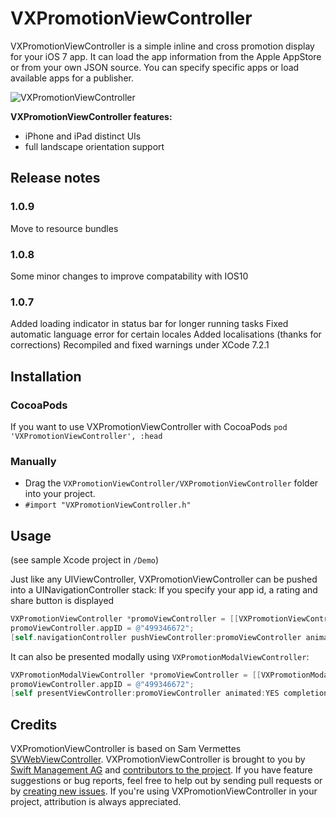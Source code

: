 # VXPromotionViewController

VXPromotionViewController is a simple inline and cross promotion display for your iOS 7 app.
It can load the app information from the Apple AppStore or from your own JSON source.
You can specify specific apps or load available apps for a publisher.

![VXPromotionViewController](https://raw.githubusercontent.com/swiftmanagementag/VXPromotionViewController/master/screenshot.png)

**VXPromotionViewController features:**

* iPhone and iPad distinct UIs
* full landscape orientation support

## Release notes

### 1.0.9
Move to resource bundles

### 1.0.8
Some minor changes to improve compatability with IOS10

### 1.0.7
Added loading indicator in status bar for longer running tasks
Fixed automatic language error for certain locales
Added localisations (thanks for corrections)
Recompiled and fixed warnings under XCode 7.2.1

## Installation

### CocoaPods

If you want to use VXPromotionViewController with CocoaPods
`pod 'VXPromotionViewController', :head`

### Manually

* Drag the `VXPromotionViewController/VXPromotionViewController` folder into your project.
* `#import "VXPromotionViewController.h"`

## Usage

(see sample Xcode project in `/Demo`)

Just like any UIViewController, VXPromotionViewController can be pushed into a UINavigationController stack:
If you specify your app id, a rating and share button is displayed

```objective-c
VXPromotionViewController *promoViewController = [[VXPromotionViewController alloc] initWithAddress:@"http://www.swift.ch/api/ch/de"];
promoViewController.appID = @"499346672";
[self.navigationController pushViewController:promoViewController animated:YES];
```

It can also be presented modally using `VXPromotionModalViewController`:

```objective-c
VXPromotionModalViewController *promoViewController = [[VXPromotionModalViewController alloc] initWithArrayOfAppIDs:@[@"499346672", @"450499218", @"742018969"]];
promoViewController.appID = @"499346672";
[self presentViewController:promoViewController animated:YES completion:NULL];
```

## Credits

VXPromotionViewController is based on Sam Vermettes [SVWebViewController](https://github.com/samvermette/SVWebViewController).
VXPromotionViewController is brought to you by [Swift Management AG](http://www.swift.ch) and [contributors to the project](https://github.com/swiftmanagementag/VXPromotionViewController/contributors). If you have feature suggestions or bug reports, feel free to help out by sending pull requests or by [creating new issues](https://github.com/swiftmanagementag/VXPromotionViewController/issues/new). If you're using VXPromotionViewController in your project, attribution is always appreciated.
